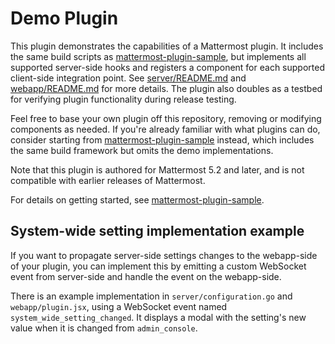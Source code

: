 # Demo Plugin

This plugin demonstrates the capabilities of a Mattermost plugin. It includes the same build scripts as [mattermost-plugin-sample](https://github.com/mattermost/mattermost-plugin-sample), but implements all supported server-side hooks and registers a component for each supported client-side integration point. See [server/README.md](server/README.md) and [webapp/README.md](webapp/README.md) for more details. The plugin also doubles as a testbed for verifying plugin functionality during release testing.

Feel free to base your own plugin off this repository, removing or modifying components as needed. If you're already familiar with what plugins can do, consider starting from [mattermost-plugin-sample](https://github.com/mattermost/mattermost-plugin-sample) instead, which includes the same build framework but omits the demo implementations.

Note that this plugin is authored for Mattermost 5.2 and later, and is not compatible with earlier releases of Mattermost.

For details on getting started, see [mattermost-plugin-sample](https://github.com/mattermost/mattermost-plugin-sample).

## System-wide setting implementation example

If you want to propagate server-side settings changes to the webapp-side of your plugin, you can implement this by emitting a custom WebSocket event from server-side and handle the event on the webapp-side.

There is an example implementation in `server/configuration.go` and `webapp/plugin.jsx`, using a WebSocket event named `system_wide_setting_changed`. 
It displays a modal with the setting's new value when it is changed from `admin_console`.   
